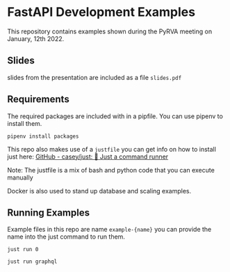 # FastAPI Development Examples

This repository contains examples shown during the PyRVA meeting on January, 12th 2022.

## Slides

slides from the presentation are included as a file `slides.pdf`

## Requirements

The required packages are included with in a pipfile. You can use pipenv to install them. 

`pipenv install packages`

This repo also makes use of a `justfile` you can get info on how to install just here: [GitHub - casey/just: 🤖 Just a command runner](https://github.com/casey/just)

Note: The justfile is a mix of bash and python code that you can execute manually

Docker is also used to stand up database and scaling examples.

## Running Examples

Example files in this repo are name `example-{name}` you can provide the name into the just command to run them. 

`just run 0`

`just run graphql`

